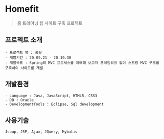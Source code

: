 # Homefit
> 홈 트레이닝 웹 사이트 구축 프로젝트





## 프로젝트 소개
```
- 프로젝트 명 : 홈핏
- 개발기간 : 20.09.21 - 20.10.30
- 개발목표 : Spring의 MVC 프로세스를 이해해 보고자 프레임워크 없이 스프링 MVC 구조를 구축하여 사이트를 개발
```
## 개발환경
```
- Language : Java, JavaScript, HTML5, CSS3
- DB : Oracle 
- DevelopmentTools : Eclipse, Sql development
```

## 사용기술
```
Jsoup, JSP, Ajax, JQuery, Mybatis
```
